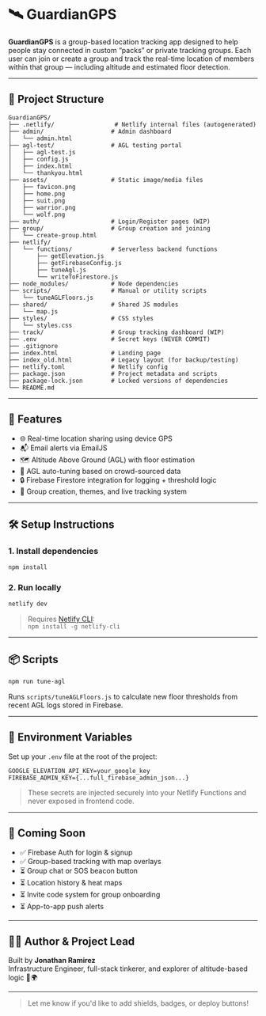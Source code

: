 # 🛰️ GuardianGPS

**GuardianGPS** is a group-based location tracking app designed to help people stay connected in custom “packs” or private tracking groups. Each user can join or create a group and track the real-time location of members within that group — including altitude and estimated floor detection.

---

## 📁 Project Structure

```
GuardianGPS/
├── .netlify/                 # Netlify internal files (autogenerated)
├── admin/                   # Admin dashboard
│   └── admin.html
├── agl-test/                # AGL testing portal
│   ├── agl-test.js
│   ├── config.js
│   ├── index.html
│   └── thankyou.html
├── assets/                  # Static image/media files
│   ├── favicon.png
│   ├── home.png
│   ├── suit.png
│   ├── warrior.png
│   └── wolf.png
├── auth/                    # Login/Register pages (WIP)
├── group/                   # Group creation and joining
│   └── create-group.html
├── netlify/
│   └── functions/           # Serverless backend functions
│       ├── getElevation.js
│       ├── getFirebaseConfig.js
│       ├── tuneAgl.js
│       └── writeToFirestore.js
├── node_modules/            # Node dependencies
├── scripts/                 # Manual or utility scripts
│   └── tuneAGLFloors.js
├── shared/                  # Shared JS modules
│   └── map.js
├── styles/                  # CSS styles
│   └── styles.css
├── track/                   # Group tracking dashboard (WIP)
├── .env                     # Secret keys (NEVER COMMIT)
├── .gitignore
├── index.html               # Landing page
├── index_old.html           # Legacy layout (for backup/testing)
├── netlify.toml             # Netlify config
├── package.json             # Project metadata and scripts
├── package-lock.json        # Locked versions of dependencies
└── README.md
```

---

## 🚀 Features

- 🌐 Real-time location sharing using device GPS  
- 📬 Email alerts via EmailJS  
- 🗺️ Altitude Above Ground (AGL) with floor estimation  
- 🔁 AGL auto-tuning based on crowd-sourced data  
- 🔒 Firebase Firestore integration for logging + threshold logic  
- 👥 Group creation, themes, and live tracking system  

---

## 🛠️ Setup Instructions

### 1. Install dependencies

```bash
npm install
```

### 2. Run locally

```bash
netlify dev
```

> Requires [Netlify CLI](https://docs.netlify.com/cli/get-started/):  
> `npm install -g netlify-cli`

---

## 📦 Scripts

```bash
npm run tune-agl
```

Runs `scripts/tuneAGLFloors.js` to calculate new floor thresholds from recent AGL logs stored in Firebase.

---

## 🔐 Environment Variables

Set up your `.env` file at the root of the project:

```env
GOOGLE_ELEVATION_API_KEY=your_google_key
FIREBASE_ADMIN_KEY={...full_firebase_admin_json...}
```

> These secrets are injected securely into your Netlify Functions and never exposed in frontend code.

---

## 📌 Coming Soon

- ✅ Firebase Auth for login & signup  
- ✅ Group-based tracking with map overlays  
- ⏳ Group chat or SOS beacon button  
- ⏳ Location history & heat maps  
- ⏳ Invite code system for group onboarding  
- ⏳ App-to-app push alerts  

---

## 👨‍💻 Author & Project Lead

Built by **Jonathan Ramirez**  
Infrastructure Engineer, full-stack tinkerer, and explorer of altitude-based logic 👣🌍

---

> Let me know if you'd like to add shields, badges, or deploy buttons!
